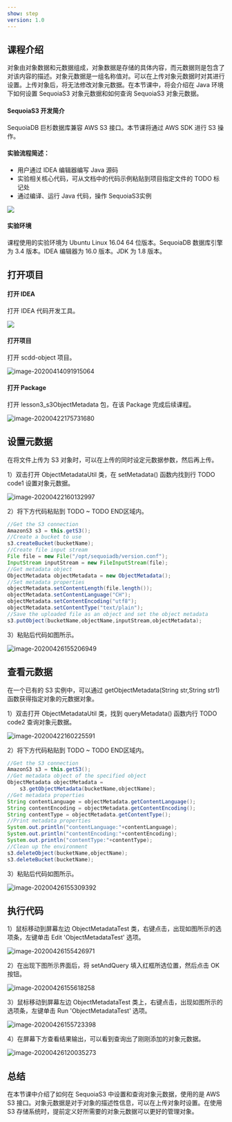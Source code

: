 ```yaml
---
show: step
version: 1.0 
---
```


## 课程介绍

对象由对象数据和元数据组成，对象数据是存储的具体内容，而元数据则是包含了对该内容的描述。对象元数据是一组名称值对。可以在上传对象元数据时对其进行设置。上传对象后，将无法修改对象元数据。在本节课中，将会介绍在 Java 环境下如何设置 SequoiaS3 对象元数据和如何查询 SequoiaS3 对象元数据。 

#### SequoiaS3 开发简介

SequoiaDB 巨杉数据库兼容 AWS S3 接口。本节课将通过 AWS SDK 进行 S3 操作。

#### 实验流程简述：

- 用户通过 IDEA 编辑器编写 Java 源码
- 实验相关核心代码，可从文档中的代码示例粘贴到项目指定文件的 TODO 标记处
- 通过编译、运行 Java 代码，操作 SequoiaS3实例

![](https://doc.shiyanlou.com/courses/1736/1207281/7b1731fc121e3b460dcd9841eb0218a6-0)

#### 实验环境

课程使用的实验环境为 Ubuntu Linux 16.04 64 位版本。SequoiaDB 数据库引擎为 3.4 版本。IDEA 编辑器为 16.0 版本。JDK 为 1.8 版本。

## 打开项目

#### 打开 IDEA

打开 IDEA 代码开发工具。

![](https://doc.shiyanlou.com/courses/1736/1207281/06650396616c742995bb63fcf933fac5-0)

#### 打开项目

打开 scdd-object 项目。

![image-20200414091915064](https://doc.shiyanlou.com/courses/1737/1207281/8fae6ec098d2e1f9a431636f6f919ad8-0)

#### 打开 Package

打开 lesson3_s3ObjectMetadata 包，在该 Package 完成后续课程。

![image-20200422175731680](https://doc.shiyanlou.com/courses/1737/1207281/731af69ea9de5d12763056bd1a422990-0)

## 设置元数据

在将文件上传为 S3 对象时，可以在上传的同时设定元数据参数，然后再上传。

1）双击打开 ObjectMetadataUtil 类，在 setMetadata() 函数内找到行 TODO code1 设置对象元数据。

![image-20200422160132997](https://doc.shiyanlou.com/courses/1737/1207281/9922a17243650965c5eabd4017ff2ed6-0)

2）将下方代码粘贴到 TODO ~ TODO END区域内。

```java
//Get the S3 connection
AmazonS3 s3 = this.getS3();
//Create a bucket to use
s3.createBucket(bucketName);
//Create file input stream
File file = new File("/opt/sequoiadb/version.conf");
InputStream inputStream = new FileInputStream(file);
//Get metadata object
ObjectMetadata objectMetadata = new ObjectMetadata();
//Set metadata properties
objectMetadata.setContentLength(file.length());
objectMetadata.setContentLanguage("CH");
objectMetadata.setContentEncoding("utf8");
objectMetadata.setContentType("text/plain");
//Save the uploaded file as an object and set the object metadata
s3.putObject(bucketName,objectName,inputStream,objectMetadata);
```

3）粘贴后代码如图所示。

![image-20200426155206949](https://doc.shiyanlou.com/courses/1737/1207281/1392b8e0bb8de6200dc86fdbc0fd2e82-0)

## 查看元数据

在一个已有的 S3 实例中，可以通过 getObjectMetadata(String str,String str1) 函数获得指定对象的元数据对象。

1）双击打开 ObjectMetadataUtil 类，找到 queryMetadata() 函数内行 TODO code2 查询对象元数据。

![image-20200422160225591](https://doc.shiyanlou.com/courses/1737/1207281/55a93138064f76b8f44a17711ea37c13-0)

2）将下方代码粘贴到 TODO ~ TODO END区域内。

```java
//Get the S3 connection
AmazonS3 s3 = this.getS3();
//Get metadata object of the specified object
ObjectMetadata objectMetadata =
    s3.getObjectMetadata(bucketName,objectName);
//Get metadata properties
String contentLanguage = objectMetadata.getContentLanguage();
String contentEncoding = objectMetadata.getContentEncoding();
String contentType = objectMetadata.getContentType();
//Print metadata properties
System.out.println("contentLanguage:"+contentLanguage);
System.out.println("contentEncoding:"+contentEncoding);
System.out.println("contentType:"+contentType);
//Clean up the environment
s3.deleteObject(bucketName,objectName);
s3.deleteBucket(bucketName);
```

3）粘贴后代码如图所示。

![image-20200426155309392](https://doc.shiyanlou.com/courses/1737/1207281/d71bd9c470276f00c17cdacc9da171df-0)

## 执行代码

1）鼠标移动到屏幕左边 ObjectMetadataTest 类，右键点击，出现如图所示的选项条，左键单击 Edit 'ObjectMetadataTest' 选项。

![image-20200426155426971](https://doc.shiyanlou.com/courses/1737/1207281/a52dc10dd376fa97d799aaad68e6486a-0)

2）在出现下图所示界面后，将 setAndQuery 填入红框所选位置，然后点击 OK 按钮。

![image-20200426155618258](https://doc.shiyanlou.com/courses/1737/1207281/d4f423a3b1791c9add0a008e98b63c2f-0)

3）鼠标移动到屏幕左边 ObjectMetadataTest 类上，右键点击，出现如图所示的选项条，左键单击 Run 'ObjectMetadataTest' 选项。

![image-20200426155723398](https://doc.shiyanlou.com/courses/1737/1207281/c058cb9ba8d1e5b37c86f772f3483662-0)

4）在屏幕下方查看结果输出，可以看到查询出了刚刚添加的对象元数据。

![image-20200426120035273](https://doc.shiyanlou.com/courses/1737/1207281/718d5b664d5b4a1d4b4343366b1fe1d6-0)

## 总结

在本节课中介绍了如何在 SequoiaS3 中设置和查询对象元数据，使用的是 AWS S3 接口。对象元数据是对于对象的描述性信息，可以在上传对象时设置。在使用 S3 存储系统时，提前定义好所需要的对象元数据可以更好的管理对象。
